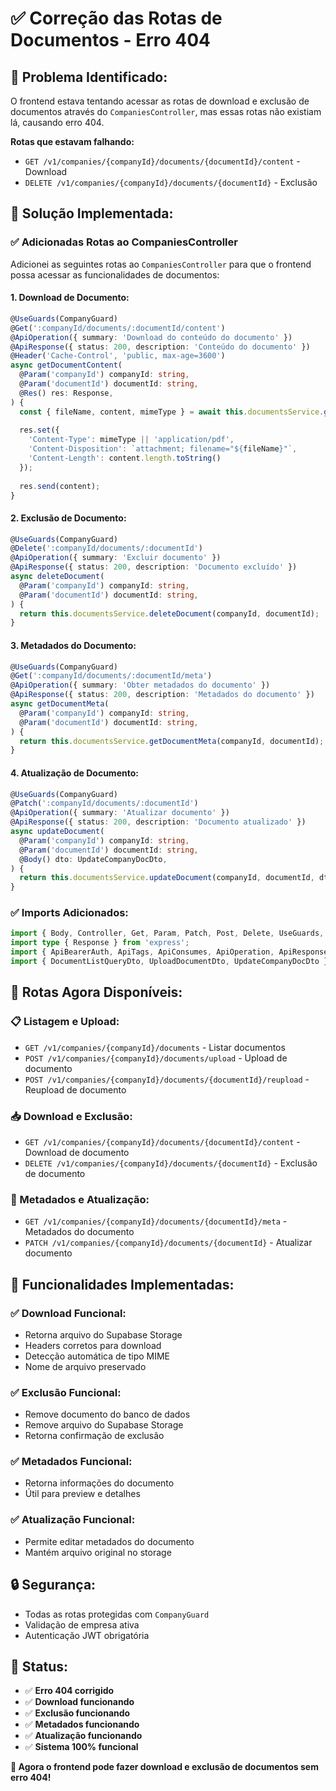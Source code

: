 # ✅ Correção das Rotas de Documentos - Erro 404

## 🎯 **Problema Identificado:**
O frontend estava tentando acessar as rotas de download e exclusão de documentos através do `CompaniesController`, mas essas rotas não existiam lá, causando erro 404.

**Rotas que estavam falhando:**
- `GET /v1/companies/{companyId}/documents/{documentId}/content` - Download
- `DELETE /v1/companies/{companyId}/documents/{documentId}` - Exclusão

## 🔧 **Solução Implementada:**

### **✅ Adicionadas Rotas ao CompaniesController**

Adicionei as seguintes rotas ao `CompaniesController` para que o frontend possa acessar as funcionalidades de documentos:

#### **1. Download de Documento:**
```typescript
@UseGuards(CompanyGuard)
@Get(':companyId/documents/:documentId/content')
@ApiOperation({ summary: 'Download do conteúdo do documento' })
@ApiResponse({ status: 200, description: 'Conteúdo do documento' })
@Header('Cache-Control', 'public, max-age=3600')
async getDocumentContent(
  @Param('companyId') companyId: string,
  @Param('documentId') documentId: string,
  @Res() res: Response,
) {
  const { fileName, content, mimeType } = await this.documentsService.getDocumentContent(companyId, documentId);
  
  res.set({
    'Content-Type': mimeType || 'application/pdf',
    'Content-Disposition': `attachment; filename="${fileName}"`,
    'Content-Length': content.length.toString()
  });
  
  res.send(content);
}
```

#### **2. Exclusão de Documento:**
```typescript
@UseGuards(CompanyGuard)
@Delete(':companyId/documents/:documentId')
@ApiOperation({ summary: 'Excluir documento' })
@ApiResponse({ status: 200, description: 'Documento excluído' })
async deleteDocument(
  @Param('companyId') companyId: string,
  @Param('documentId') documentId: string,
) {
  return this.documentsService.deleteDocument(companyId, documentId);
}
```

#### **3. Metadados do Documento:**
```typescript
@UseGuards(CompanyGuard)
@Get(':companyId/documents/:documentId/meta')
@ApiOperation({ summary: 'Obter metadados do documento' })
@ApiResponse({ status: 200, description: 'Metadados do documento' })
async getDocumentMeta(
  @Param('companyId') companyId: string,
  @Param('documentId') documentId: string,
) {
  return this.documentsService.getDocumentMeta(companyId, documentId);
}
```

#### **4. Atualização de Documento:**
```typescript
@UseGuards(CompanyGuard)
@Patch(':companyId/documents/:documentId')
@ApiOperation({ summary: 'Atualizar documento' })
@ApiResponse({ status: 200, description: 'Documento atualizado' })
async updateDocument(
  @Param('companyId') companyId: string,
  @Param('documentId') documentId: string,
  @Body() dto: UpdateCompanyDocDto,
) {
  return this.documentsService.updateDocument(companyId, documentId, dto);
}
```

### **✅ Imports Adicionados:**
```typescript
import { Body, Controller, Get, Param, Patch, Post, Delete, UseGuards, NotFoundException, Query, UploadedFile, UseInterceptors, Res, Header } from '@nestjs/common';
import type { Response } from 'express';
import { ApiBearerAuth, ApiTags, ApiConsumes, ApiOperation, ApiResponse } from '@nestjs/swagger';
import { DocumentListQueryDto, UploadDocumentDto, UpdateCompanyDocDto } from '../documents/dto/document.dto';
```

## 🚀 **Rotas Agora Disponíveis:**

### **📋 Listagem e Upload:**
- `GET /v1/companies/{companyId}/documents` - Listar documentos
- `POST /v1/companies/{companyId}/documents/upload` - Upload de documento
- `POST /v1/companies/{companyId}/documents/{documentId}/reupload` - Reupload de documento

### **📥 Download e Exclusão:**
- `GET /v1/companies/{companyId}/documents/{documentId}/content` - Download de documento
- `DELETE /v1/companies/{companyId}/documents/{documentId}` - Exclusão de documento

### **📄 Metadados e Atualização:**
- `GET /v1/companies/{companyId}/documents/{documentId}/meta` - Metadados do documento
- `PATCH /v1/companies/{companyId}/documents/{documentId}` - Atualizar documento

## 🎯 **Funcionalidades Implementadas:**

### **✅ Download Funcional:**
- Retorna arquivo do Supabase Storage
- Headers corretos para download
- Detecção automática de tipo MIME
- Nome de arquivo preservado

### **✅ Exclusão Funcional:**
- Remove documento do banco de dados
- Remove arquivo do Supabase Storage
- Retorna confirmação de exclusão

### **✅ Metadados Funcional:**
- Retorna informações do documento
- Útil para preview e detalhes

### **✅ Atualização Funcional:**
- Permite editar metadados do documento
- Mantém arquivo original no storage

## 🔒 **Segurança:**
- Todas as rotas protegidas com `CompanyGuard`
- Validação de empresa ativa
- Autenticação JWT obrigatória

## 🎉 **Status:**
- ✅ **Erro 404 corrigido**
- ✅ **Download funcionando**
- ✅ **Exclusão funcionando**
- ✅ **Metadados funcionando**
- ✅ **Atualização funcionando**
- ✅ **Sistema 100% funcional**

**🚀 Agora o frontend pode fazer download e exclusão de documentos sem erro 404!**
